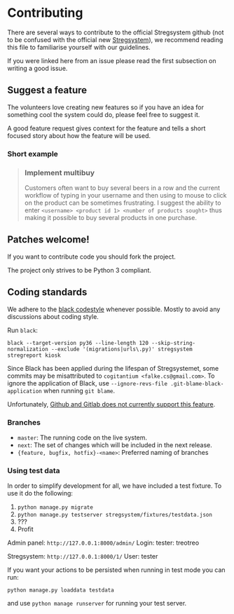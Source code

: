 # Contributing
There are several ways to contribute to the official Stregsystem github (not to be confused with the official new [Stregsystem](https://github.com/f-klubben/stregsystem)), we recommend reading this file to familiarise yourself with our guidelines.

If you were linked here from an issue please read the first subsection on writing a good issue.

## Suggest a feature
The volunteers love creating new features so if you have an idea for something cool the system could do, please feel free to suggest it.

A good feature request gives context for the feature and tells a short focused story about how the feature will be used.

### Short example
> ### Implement multibuy
> Customers often want to buy several beers in a row and the current workflow of typing in your username and then using to mouse to click on the product can be sometimes frustrating.
> I suggest the ability to enter `<username> <product id 1> <number of products sought>` thus making it possible to buy several products in one purchase.

## Patches welcome!
If you want to contribute code you should fork the project.

The project only strives to be Python 3 compliant.

## Coding standards
We adhere to the [black codestyle](https://github.com/psf/black) whenever possible. Mostly to avoid any
discussions about coding style.

Run `black`:
```
black --target-version py36 --line-length 120 --skip-string-normalization --exclude '(migrations|urls\.py)' stregsystem stregreport kiosk 
```

Since Black has been applied during the lifespan of Stregsystemet, some commits may be misattributed to `cogitantium <falke.cs@gmail.com>`. 
To ignore the application of Black, use `--ignore-revs-file .git-blame-black-application` when running `git blame`.

Unfortunately, [Github and Gitlab does not currently support this feature](https://github.com/psf/black#migrating-your-code-style-without-ruining-git-blame).

### Branches
 - `master`: The running code on the live system.
 - `next`: The set of changes which will be included in the next release.
 - `{feature, bugfix, hotfix}-<name>`: Preferred naming of branches

### Using test data
In order to simplify development for all, we have included a test fixture.
To use it do the following:
1. `python manage.py migrate`
2. `python manage.py testserver stregsystem/fixtures/testdata.json`
3. ???
4. Profit

Admin panel: `http://127.0.0.1:8000/admin/`
Login: tester: treotreo

Stregsystem: `http://127.0.0.1:8000/1/`
User: tester

If you want your actions to be persisted when running in test mode you can run:

`python manage.py loaddata testdata`

and use `python manage runserver` for running your test server.
